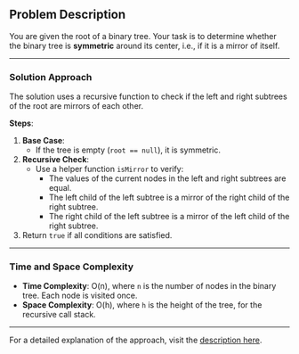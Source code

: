 ## Problem Description  

You are given the root of a binary tree. Your task is to determine whether the binary tree is **symmetric** around its center, i.e., if it is a mirror of itself.  

---

### Solution Approach  

The solution uses a recursive function to check if the left and right subtrees of the root are mirrors of each other.  

**Steps**:  
1. **Base Case**:  
   - If the tree is empty (`root == null`), it is symmetric.  
2. **Recursive Check**:  
   - Use a helper function `isMirror` to verify:  
     - The values of the current nodes in the left and right subtrees are equal.  
     - The left child of the left subtree is a mirror of the right child of the right subtree.  
     - The right child of the left subtree is a mirror of the left child of the right subtree.  
3. Return `true` if all conditions are satisfied.  

---

### Time and Space Complexity  

- **Time Complexity**: O(n), where `n` is the number of nodes in the binary tree. Each node is visited once.  
- **Space Complexity**: O(h), where `h` is the height of the tree, for the recursive call stack.  

---

For a detailed explanation of the approach, visit the [description here](https://leetcode.com/problems/symmetric-tree/description/).
